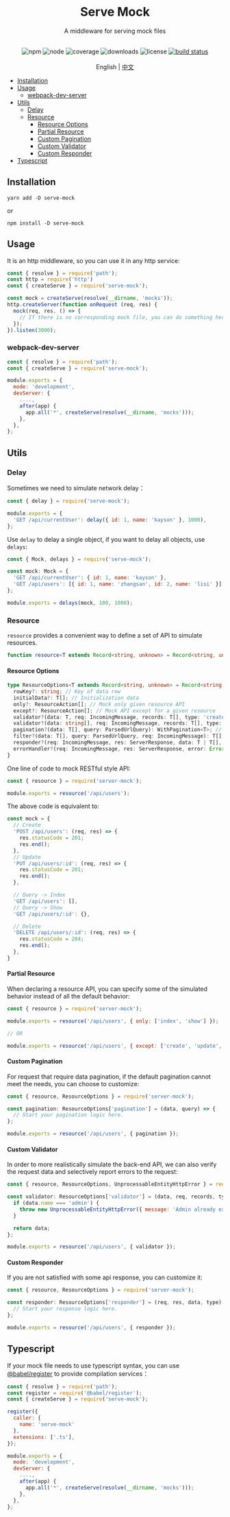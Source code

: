 <h1 align="center">Serve Mock</h1>
<div align="center">
A middleware for serving mock files
<br /><br />

![npm](https://img.shields.io/npm/v/serve-mock?style=flat-square)
![node](https://img.shields.io/node/v/serve-mock?style=flat-square)
![coverage](https://img.shields.io/codecov/c/github/kaysonwu/serve-mock/master?style=flat-square)
![downloads](https://img.shields.io/npm/dy/serve-mock?style=flat-square)
![license](https://img.shields.io/npm/l/serve-mock?style=flat-square)
[![build status](https://travis-ci.com/kaysonwu/serve-mock.svg?branch=master)](https://travis-ci.com/kaysonwu/serve-mock?style=flat-square)
<br /><br />
English | [中文](README-zh_CN.md) 
</div>

- [Installation](#installation)
- [Usage](#usage)
  - [webpack-dev-server](#webpack-dev-server)
- [Utils](#utils)
  - [Delay](#delay)
  - [Resource](#resource)
    - [Resource Options](#resource-options)
    - [Partial Resource](#partial-resource)
    - [Custom Pagination](#custom-pagination)
    - [Custom Validator](#custom-validator)
    - [Custom Responder](#custom-responder)
- [Typescript](#typescript)

## Installation

```
yarn add -D serve-mock
```

or

```
npm install -D serve-mock
```

## Usage

It is an http middleware, so you can use it in any http service:

```js
const { resolve } = require('path');
const http = require('http')
const { createServe } = require('serve-mock');

const mock = createServe(resolve(__dirname, 'mocks'));
http.createServer(function onRequest (req, res) {
  mock(req, res, () => {
    // If there is no corresponding mock file, you can do something here.
  });
}).listen(3000);

```

### webpack-dev-server

```js
const { resolve } = require('path');
const { createServe } = require('serve-mock');

module.exports = {
  mode: 'development',
  devServer: {
    ....,
    after(app) {
      app.all('*', createServe(resolve(__dirname, 'mocks')));
    },
  },
};
```

## Utils

### Delay

Sometimes we need to simulate network delay：

```js
const { delay } = require('serve-mock');

module.exports = {
  'GET /api/currentUser': delay({ id: 1, name: 'kayson' }, 1000),
};
```

Use `delay` to delay a single object, if you want to delay all objects, use `delays`:

```js
const { Mock, delays } = require('serve-mock');

const mock: Mock = {
  'GET /api/currentUser': { id: 1, name: 'kayson' },
  'GET /api/users': [{ id: 1, name: 'zhangsan', id: 2, name: 'lisi' }],
};

module.exports = delays(mock, 100, 1000);
```

### Resource

`resource` provides a convenient way to define a set of API to simulate resources.

```typescript
function resource<T extends Record<string, unknown> = Record<string, unknown>>(name: string, options: ResourceOptions<T> = {}): Mock
```

#### Resource Options

```typescript
type ResourceOptions<T extends Record<string, unknown> = Record<string, unknown>> = {
  rowKey?: string; // Key of data row
  initialData?: T[]; // Initialization data
  only?: ResourceAction[]; // Mock only given resource API
  except?: ResourceAction[]; // Mock API except for a given resource
  validator?(data: T, req: IncomingMessage, records: T[], type: 'create' | 'update'): T; // Custom data validation when creating and updating
  validator?(data: string[], req: IncomingMessage, records: T[], type: 'delete'): void;
  pagination?(data: T[], query: ParsedUrlQuery): WithPagination<T>; // Custom query result pagination
  filter?(data: T[], query: ParsedUrlQuery, req: IncomingMessage): T[]; // Custom query result filter
  responder?(req: IncomingMessage, res: ServerResponse, data: T | T[], type: ResourceAction): void; // Data response
  errorHandler?(req: IncomingMessage, res: ServerResponse, error: Error): void; // Custom error handler
}
```

One line of code to mock RESTful style API:

```js
const { resource } = require('server-mock');

module.exports = resource('/api/users');
```

The above code is equivalent to:

```js
const mock = {
  // Create
  'POST /api/users': (req, res) => {
    res.statusCode = 201;
    res.end();
  },
  // Update
  'PUT /api/users/:id': (req, res) => {
    res.statusCode = 201;
    res.end();
  },

  // Query -> Index
  'GET /api/users': [],
  // Query -> Show
  'GET /api/users/:id': {},

  // Delete
  'DELETE /api/users/:id': (req, res) => {
    res.statusCode = 204;
    res.end();
  },
}
```

#### Partial Resource

When declaring a resource API, you can specify some of the simulated behavior instead of all the default behavior:

```js
const { resource } = require('server-mock');

module.exports = resource('/api/users', { only: ['index', 'show'] });

// OR

module.exports = resource('/api/users', { except: ['create', 'update', 'delete'] });
```

#### Custom Pagination

For request that require data pagination, if the default pagination cannot meet the needs, you can choose to customize:

```js
const { resource, ResourceOptions } = require('server-mock');

const pagination: ResourceOptions['pagination'] = (data, query) => {
  // Start your pagination logic here.
};

module.exports = resource('/api/users', { pagination });
```

#### Custom Validator

In order to more realistically simulate the back-end API, we can also verify the request data and selectively report errors to the request:

```js
const { resource, ResourceOptions, UnprocessableEntityHttpError } = require('server-mock');

const validator: ResourceOptions['validator'] = (data, req, records, type) => {
  if (data.name === 'admin') {
    throw new UnprocessableEntityHttpError({ message: 'Admin already exists' });
  }

  return data;
};

module.exports = resource('/api/users', { validator });
```

#### Custom Responder

If you are not satisfied with some api response, you can customize it:

```js
const { resource, ResourceOptions } = require('server-mock');

const responder: ResourceOptions['responder'] = (req, res, data, type) => {
  // Start your response logic here.
};

module.exports = resource('/api/users', { responder });
```

## Typescript

If your mock file needs to use typescript syntax, you can use [@babel/register](https://babeljs.io/docs/en/next/babel-register.html) to provide compilation services：

```js
const { resolve } = require('path');
const register = require('@babel/register');
const { createServe } = require('serve-mock');

register({
  caller: {
    name: 'serve-mock'
  },
  extensions: ['.ts'],
});

module.exports = {
  mode: 'development',
  devServer: {
    ....,
    after(app) {
      app.all('*', createServe(resolve(__dirname, 'mocks')));
    },
  },
};
```
